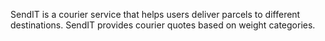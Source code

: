 SendIT is a courier service that helps users deliver parcels to different destinations. SendIT
provides courier quotes based on weight categories.
